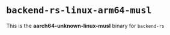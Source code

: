 # `backend-rs-linux-arm64-musl`

This is the **aarch64-unknown-linux-musl** binary for `backend-rs`
